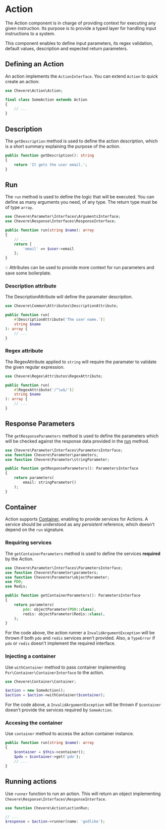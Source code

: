 # Action

The Action component is in charge of providing context for executing any given instruction. Its purpose is to provide a typed layer for handling input instructions to a system.

This component enables to define input parameters, its regex validation, default values, description and expected return parameters.

## Defining an Action

An action implements the `ActionInterface`. You can extend `Action` to quick create an action:

```php
use Chevere\Action\Action;

final class SomeAction extends Action
{
    // ...
}
```

## Description

The `getDescription` method is used to define the action description, which is a short summary explaining the purpose of the action.

```php
public function getDescription(): string
{
    return 'It gets the user email.';
}
```

## Run

The `run` method is used to define the logic that will be executed. You can define as many arguments you need, of any type. The return type must be of type `array`.

```php
use Chevere\Parameter\Interfaces\ArgumentsInterface;
use Chevere\Response\Interfaces\ResponseInterface;

public function run(string $name): array
{
    // ...
    return [
        'email' => $user->email
    ];
}
```

💡 Attributes can be used to provide more context for run parameters and save some boilerplate.

### Description attribute

The DescriptionAttribute will define the paramater description.

```php
use Chevere\Common\Attributes\DescriptionAttribute;

public function run(
    #[DescriptionAttribute('The user name.')]
    string $name
): array {
    // ...
}
```

### Regex attribute

The RegexAttribute applied to `string` will require the paramater to validate the given regular expression.

```php
use Chevere\Regex\Attributes\RegexAttribute;

public function run(
    #[RegexAttribute('/^\w$/')]
    string $name
): array {
    // ...
}
```

## Response Parameters

The `getResponseParameters` method is used to define the parameters which will be checked against the response data provided in the [run](#run) method.

```php
use Chevere\Parameter\Interfaces\ParametersInterface;
use function Chevere\Parameter\parameters;
use function Chevere\Parameter\stringParameter;

public function getResponseParameters(): ParametersInterface
{
    return parameters(
        email: stringParameter()
    );
}
```

## Container

Action supports [Container](Container.md), enabling to provide services for Actions. A service should be understood as any *persistent* reference, which doesn't depend on the `run` signature.

### Requiring services

The `getContainerParameters` method is used to define the services **required** by the Action.

```php
use Chevere\Parameter\Interfaces\ParametersInterface;
use function Chevere\Parameter\parameters;
use function Chevere\Parameter\objectParameter;
use PDO;
use Redis;

public function getContainerParameters(): ParametersInterface
{
    return parameters(
        pdo: objectParameter(PDO::class),
        redis: objectParameter(Redis::class),
    );
}
```

For the code above, the action runner a `InvalidArgumentException` will be thrown if both `pdo` and `redis` services aren't provided. Also, a `TypeError` if `pdo` or `redis` doesn't implement the required interface.

### Injecting a container

Use `withContainer` method to pass container implementing `Psr\Container\ContainerInterface` to the action.

```php
use Chevere\Container\Container;

$action = new SomeAction();
$action = $action->withContainer($container);
```

For the code above, a `InvalidArgumentException` will be thrown if `$container` doesn't provide the services required by `SomeAction`.

### Accesing the container

Use `container` method to access the action container instance.

```php
public function run(string $name): array
{
    $container = $this->container();
    $pdo = $container->get('pdo');
    // ...
}
```

## Running actions

Use `runner` function to run an action. This will return an object implementing `Chevere\Response\Interfaces\ResponseInterface`.

```php
use function Chevere\Action\actionRun;

// ...
$response = $action->runner(name: 'godlike');
```
